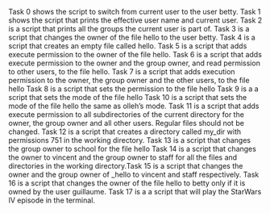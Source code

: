 Task 0 shows the script to switch from current user to the user betty.
Task 1 shows the script that prints the effective user name and current user.
Task 2 is a script that prints all the groups the current user is part of.
Task 3 is a script that changes the owner of the file hello to the user betty.
Task 4 is a script that creates an empty file called hello.
Task 5 is a script that adds execute permission to the owner of the file hello.
Task 6 is a script that adds execute permission to the owner and the group owner, and read permission to other users, to the file hello.
Task 7 is a script that adds execution permission to the owner, the group owner and the other users, to the file hello
Task 8 is a script that sets the permission to the file hello
Task 9 is a a script that sets the mode of the file hello
Task 10 is a script that sets the mode of the file hello the same as olleh’s mode.
Task 11 is a script that adds execute permission to all subdirectories of the current directory for the owner, the group owner and all other users. Regular files should not be changed.
Task 12 is a script that creates a directory called my_dir with permissions 751 in the working directory.
Task 13 is a script that changes the group owner to school for the file hello
Task 14 is a script that changes the owner to vincent and the group owner to staff for all the files and directories in the working directory.Task 15 is a script that changes the owner and the group owner of _hello to vincent and staff respectively.
Task 16 is a script that changes the owner of the file hello to betty only if it is owned by the user guillaume.
Task 17 is a a script that will play the StarWars IV episode in the terminal.
